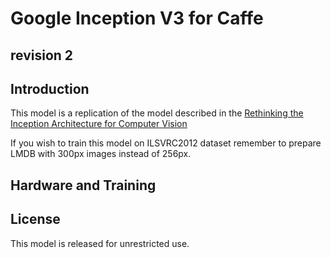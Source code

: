 # Google Inception V3 for Caffe
## revision 2

## Introduction

This model is a replication of the model described in the [Rethinking the Inception Architecture for Computer Vision](http://arxiv.org/abs/1512.00567)

If you wish to train this model on ILSVRC2012 dataset remember to prepare
LMDB with 300px images instead of 256px. 


## Hardware and Training



## License

This model is released for unrestricted use.

